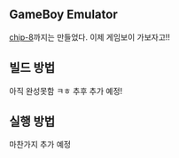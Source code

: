 ## GameBoy Emulator

[chip-8](https://github.com/TobenKun/CHIP-8-Emulator)까지는 만들었다.
이제 게임보이 가보자고!!

## 빌드 방법
아직 완성못함 ㅋㅎ
추후 추가 예정!

## 실행 방법
마찬가지 추가 예정
